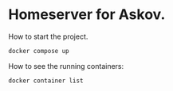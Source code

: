 # Homeserver for Askov. 

How to start the project. 

``` bash
docker compose up

```

How to see the running containers: 
``` bash
docker container list
```